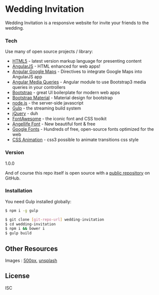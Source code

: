 # Wedding Invitation

Wedding Invitation is a responsive website for invite your friends to the wedding.

### Tech
Use many of open source projects / library:

* [HTML5] - latest version markup language for presenting content
* [AngularJS] - HTML enhanced for web apps!
* [Angular Google Maps] - Directives to integrate Google Maps into AngularJS app
* [Angular Media Queries] - Angular module to use Bootstrap3 media queries in your controllers
* [Bootstrap] - great UI boilerplate for modern web apps
* [Bootstrap Material] - Material design for bootstrap
* [node.js] - the server-side javascript
* [Gulp] - the streaming build system
* [jQuery] - duh
* [FontAwesome] - the iconic font and CSS toolkit
* [Angellife Font] - New beautiful font & free
* [Google Fonts] - Hundreds of free, open-source fonts optimized for the web
* [CSS Animation] - css3 possible to animate transitions css style

### Version
1.0.0

And of course this repo itself is open source with a [public repository][wedding]
 on GitHub.

 ### Installation

 You need Gulp installed globally:

 ```sh
 $ npm i -g gulp
 ```

 ```sh
 $ git clone [git-repo-url] wedding-invitation
 $ cd wedding-invitation
 $ npm i && bower i
 $ gulp build
 ```

 Other Resources
 ----
 Images : [500px](http://500px.com/),  [unsplash](unsplash.com/)

 License
 ----
 ISC
 
 [//]: # (These are reference links used in the body of this note and get stripped out when the markdown processor does its job. There is no need to format nicely because it shouldn't be seen. Thanks SO - http://stackoverflow.com/questions/4823468/store-comments-in-markdown-syntax)


   [wedding]: <https://github.com/ikhsanalatsary/wedding-invitation>
   [git-repo-url]: <https://github.com/ikhsanalatsary/wedding-invitation.git>
   [HTML5]: <https://en.wikipedia.org/wiki/HTML5>
   [Angular Google Maps]: <http://angular-ui.github.io/angular-google-maps>
   [Angular Media Queries]: <https://github.com/jacopotarantino/angular-match-media>
   [node.js]: <http://nodejs.org>
   [Bootstrap]: <http://getbootstrap.com>
   [Bootstrap Material]: <http://fezvrasta.github.io/bootstrap-material-design>
   [FontAwesome]: <https://fortawesome.github.io/Font-Awesome/>
   [jQuery]: <http://jquery.com>
   [Google Fonts]: <https://www.google.com/fonts>
   [Angellife Font]: <http://befonts.com/angellife-font.html>
   [AngularJS]: <http://angularjs.org>
   [Gulp]: <http://gulpjs.com>
   [CSS Animation]: <https://developer.mozilla.org/en-US/docs/Web/CSS/CSS_Animations/Using_CSS_animations>